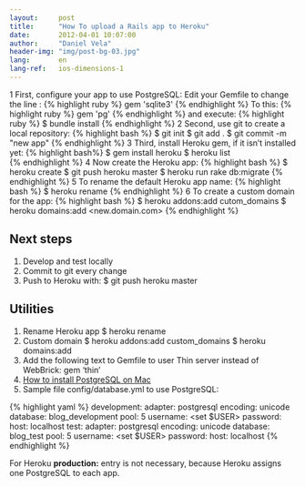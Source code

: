 ```yaml
---
layout:     post
title:      "How To upload a Rails app to Heroku"
date:       2012-04-01 10:07:00
author:     "Daniel Vela"
header-img: "img/post-bg-03.jpg"
lang:       en
lang-ref:   ios-dimensions-1
---
```



1 First, configure your app to use PostgreSQL: Edit your Gemfile to change the line :
{% highlight ruby %}
gem 'sqlite3'
{% endhighlight %}
To this:
{% highlight ruby %}
gem 'pg'
{% endhighlight %}
and execute:
{% highlight ruby %}
$ bundle install
{% endhighlight %}
2 Second, use git to create a local repository:
{% highlight bash %}
$ git init
$ git add .
$ git commit -m "new app"
{% endhighlight %}
3 Third, install Heroku gem, if it isn’t installed yet:
{% highlight bash%}
$ gem install heroku
$ heroku list   
{% endhighlight %}
4 Now create the Heroku app:
{% highlight bash %}
$ heroku create
$ git push heroku master
$ heroku run rake db:migrate
{% endhighlight %}
5 To rename the default Heroku app name:
{% highlight bash %}
$ heroku rename <newname>
{% endhighlight %}
6 To create a custom domain for the app:
{% highlight bash %}
$ heroku addons:add cutom_domains
$ heroku domains:add <new.domain.com>
{% endhighlight %}

## Next steps

1. Develop and test locally
2. Commit to git every change
3. Push to Heroku with: $ git push heroku master

## Utilities

1. Rename Heroku app $ heroku rename
2. Custom domain $ heroku addons:add custom_domains $ heroku domains:add
3. Add the following text to Gemfile to user Thin server instead of WebBrick: gem ‘thin’
4. [How to install PostgreSQL on Mac](https://devcenter.heroku.com/articles/local-postgresql#mac-os-x)
5. Sample file config/database.yml to use PostgreSQL:

{% highlight yaml %}
development:
  adapter: postgresql
  encoding: unicode
  database: blog_development
  pool: 5
  username: <set $USER>
  password:
  host: localhost
test:
  adapter: postgresql
  encoding: unicode
  database: blog_test
  pool: 5
  username: <set $USER>
  password:
  host: localhost
{% endhighlight %}

For Heroku **production:** entry is not necessary, because Heroku assigns one PostgreSQL to each app.

